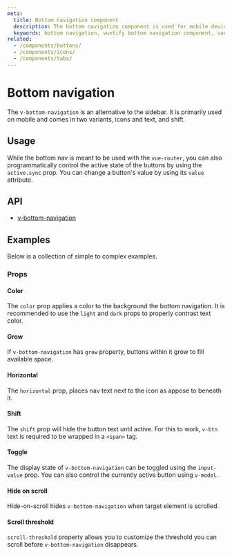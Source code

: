 ```yaml
---
meta:
  title: Bottom navigation component
  description: The bottom navigation component is used for mobile devices and acts as the primary navigation for your application.
  keywords: bottom navigation, vuetify bottom navigation component, vue bottom navigation component
related:
  - /components/buttons/
  - /components/icons/
  - /components/tabs/
---
```


# Bottom navigation

The `v-bottom-navigation` is an alternative to the sidebar. It is primarily used on mobile and comes in two variants, icons and text, and shift.

<entry-ad />

## Usage

While the bottom nav is meant to be used with the `vue-router`, you can also programmatically control the active state of the buttons by using the `active.sync` prop. You can change a button's value by using its `value` attribute.

<usage name="v-bottom-navigation" />

## API

- [v-bottom-navigation](../../api/v-bottom-navigation)

## Examples

Below is a collection of simple to complex examples.

### Props

#### Color

The `color` prop applies a color to the background the bottom navigation. It is recommended to use the `light` and `dark` props to properly contrast text color.

<example file="v-bottom-navigation/prop-color" />

#### Grow

If `v-bottom-navigation` has `grow` property, buttons within it grow to fill available space.

<example file="v-bottom-navigation/prop-grow" />

#### Horizontal

The `horizontal` prop, places nav text next to the icon as appose to beneath it.

<example file="v-bottom-navigation/prop-horizontal" />

#### Shift

The `shift` prop will hide the button text until active. For this to work, `v-btn` text is required to be wrapped in a `<span>` tag.

<example file="v-bottom-navigation/prop-shift" />

#### Toggle

The display state of `v-bottom-navigation` can be toggled using the `input-value` prop. You can also control the currently active button using `v-model`.

<example file="v-bottom-navigation/prop-toggle" />

#### Hide on scroll

Hide-on-scroll hides `v-bottom-navigation` when target element is scrolled.

<example file="v-bottom-navigation/prop-hide-on-scroll" />

#### Scroll threshold

`scroll-threshold` property allows you to customize the threshold you can scroll before `v-bottom-navigation` disappears.

<example file="v-bottom-navigation/prop-scroll-threshold" />

<backmatter />
